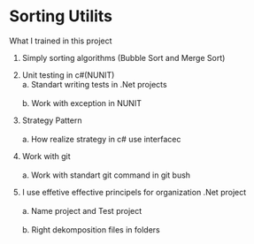 # Sorting Utilits
 
What I trained in this project

1. Simply sorting algorithms (Bubble Sort and Merge Sort)

2. Unit testing in c#(NUNIT) 
	<br/> a. Standart writing tests in .Net projects  
	<br/> b. Work with exception in NUNIT 

3. Strategy Pattern  
	<br/> a. How realize strategy in c# use interfacec

4. Work with git  
	<br/> a. Work with standart git command in git bush

5. I use effetive effective principels for organization .Net project  
	<br/> a. Name project and Test project  
	<br/> b. Right dekomposition files in folders
